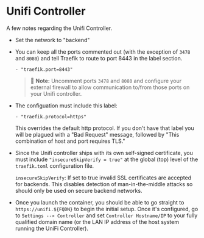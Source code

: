 # Unifi Controller

A few notes regarding the Unifi Controller.

- Set the network to "backend"

- You can keep all the ports commented out (with the exception of `3478` and `8080`) and tell Traefik to route to port 8443 in the label section.

    `- "traefik.port=8443"`
    
    > :notebook: **Note:** Uncomment ports `3478` and `8080` and configure your external firewall to allow communication to/from those ports on your Unifi controller.

- The configuation must include this label:

    `- "traefik.protocol=https"` 
    
    This overrides the default http protocol. If you don't have that label you will be plagued with a "Bad Request" message, followed by "This combination of host and port requires TLS."

- Since the Unifi controller ships with its own self-signed certificate, you must include `"insecureSkipVerify = true"` at the global (top) level of the `traefik.toml` configuration file.

    `insecureSkipVerify`: If set to true invalid SSL certificates are accepted for backends. This disables detection of man-in-the-middle attacks so should only be used on secure backend networks.

- Once you launch the container, you should be able to go straight to `https://unifi.${FQDN}` to begin the initial setup. Once it's configured, go to `Settings --> Controller` and set `Controller Hostname/IP` to your fully qualified domain name (or the LAN IP address of the host system running the UniFi Controller).